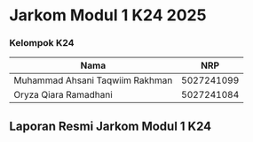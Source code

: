 # Jarkom Modul 1 K24 2025

### Kelompok K24
| Nama                                  |    NRP      |
|---------------------------------------|-------------|
| Muhammad Ahsani Taqwiim Rakhman       | 5027241099  |
| Oryza Qiara Ramadhani                 | 5027241084  |

## Laporan Resmi Jarkom Modul 1 K24


